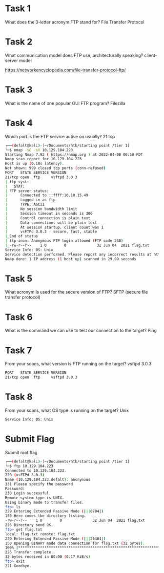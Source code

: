# Task 1
What does the 3-letter acronym FTP stand for? File Transfer Protocol 

# Task 2
What communication model does FTP use, architecturally speaking? client-server model

https://networkencyclopedia.com/file-transfer-protocol-ftp/

#  Task 3
What is the name of one popular GUI FTP program? Filezilla

# Task 4
Which port is the FTP service active on usually? 21 tcp

```bash
┌──(defalt@kali)-[~/Documents/htb/starting point /tier 1]
└─$ nmap -sC -sV 10.129.104.223 
Starting Nmap 7.92 ( https://nmap.org ) at 2022-04-08 00:50 PDT
Nmap scan report for 10.129.104.223
Host is up (0.18s latency).
Not shown: 999 closed tcp ports (conn-refused)
PORT   STATE SERVICE VERSION
21/tcp open  ftp     vsftpd 3.0.3
| ftp-syst: 
|   STAT: 
| FTP server status:
|      Connected to ::ffff:10.10.15.49
|      Logged in as ftp
|      TYPE: ASCII
|      No session bandwidth limit
|      Session timeout in seconds is 300
|      Control connection is plain text
|      Data connections will be plain text
|      At session startup, client count was 1
|      vsFTPd 3.0.3 - secure, fast, stable
|_End of status
| ftp-anon: Anonymous FTP login allowed (FTP code 230)
|_-rw-r--r--    1 0        0              32 Jun 04  2021 flag.txt
Service Info: OS: Unix
Service detection performed. Please report any incorrect results at https://nmap.org/submit/ .
Nmap done: 1 IP address (1 host up) scanned in 29.99 seconds
``` 

#  Task 5
What acronym is used for the secure version of FTP? SFTP (secure file transfer protocol)

#  Task 6
What is the command we can use to test our connection to the target? Ping

#  Task 7
From your scans, what version is FTP running on the target? vsftpd 3.0.3

```bash
PORT   STATE SERVICE VERSION
21/tcp open  ftp     vsftpd 3.0.3
```
#  Task 8
From your scans, what OS type is running on the target? Unix
```bash
Service Info: OS: Unix
```
#  Submit Flag
Submit root flag 
```bash
┌──(defalt@kali)-[~/Documents/htb/starting point /tier 1]
└─$ ftp 10.129.104.223
Connected to 10.129.104.223.
220 (vsFTPd 3.0.3)
Name (10.129.104.223:defalt): anonymous
331 Please specify the password.
Password: 
230 Login successful.
Remote system type is UNIX.
Using binary mode to transfer files.
ftp> ls
229 Entering Extended Passive Mode (|||8784|)
150 Here comes the directory listing.
-rw-r--r--    1 0        0              32 Jun 04  2021 flag.txt
226 Directory send OK.
ftp> get flag.txt
local: flag.txt remote: flag.txt
229 Entering Extended Passive Mode (|||26404|)
150 Opening BINARY mode data connection for flag.txt (32 bytes).
100% |*************************************************************************************************************************************************|    32       14.95 KiB/s    00:00 ETA
226 Transfer complete.
32 bytes received in 00:00 (0.17 KiB/s)
ftp> exit
221 Goodbye.
```
